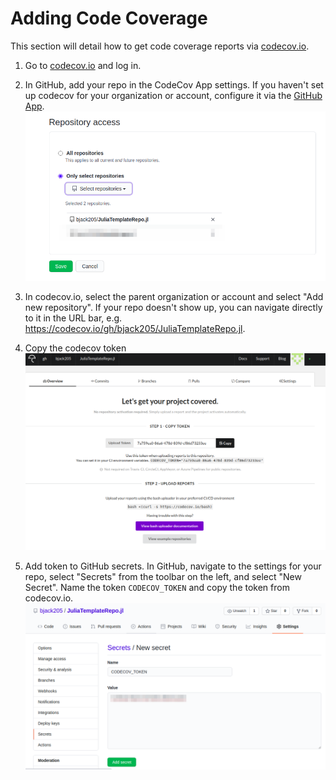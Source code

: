 # Adding Code Coverage
This section will detail how to get code coverage reports via
[codecov.io](https://codecov.io/).

1. Go to [codecov.io](https://codecov.io/) and log in.

2. In GitHub, add your repo in the CodeCov App settings.
If you haven't set up codecov for your organization or account, configure it via the [GitHub App](https://github.com/apps/codecov).
![cc_add](images/codecov_addrepo.png)

3. In codecov.io, select the parent organization or account and select "Add new repository".
If your repo doesn't show up, you can navigate directly to it in the URL bar, e.g.
https://codecov.io/gh/bjack205/JuliaTemplateRepo.jl.

4. Copy the codecov token
![cc_copytoken](images/codecov_copytoken.png)

5. Add token to GitHub secrets. In GitHub, navigate to the settings for your repo, select
"Secrets" from the toolbar on the left, and select "New Secret". Name the token `CODECOV_TOKEN`
and copy the token from codecov.io.
![codecov_secret](images/codecov_secret.png)
